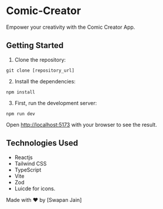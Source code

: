 # Comic-Creator

Empower your creativity with the Comic Creator App.


## Getting Started

1. Clone the repository:

```
git clone [repository_url]

```

2. Install the dependencies:

```
npm install

```

3. First, run the development server:

```
npm run dev

```

Open [http://localhost:5173](http://localhost:5173) with your browser to see the result.

## Technologies Used

- Reactjs
- Tailwind CSS
- TypeScript
- Vite
- Zod
- Luicde for icons.

Made with ❤️ by [Swapan Jain]

